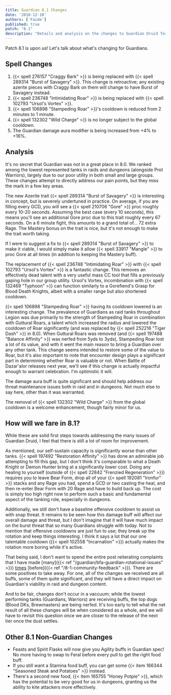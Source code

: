 ```yaml
---
title: Guardian 8.1 Changes
date: '2018-12-10'
authors: ['Faide']
published: true
patch: "8.1"
description: "Details and analysis on the changes to Guardian Druid for the upcoming 8.1 patch."
---
```


Patch 8.1 is upon us! Let's talk about what's changing for Guardians.

## Spell Changes

1. {{< spell 276157 "Craggy Bark" >}} is being replaced with {{< spell 289314 "Burst of Savagery" >}}. This change is retroactive; any existing azerite pieces with Craggy Bark on them will change to have Burst of Savagery instead.
2. {{< spell 236748 "Intimidating Roar" >}} is being replaced with {{< spell 102793 "Ursol's Vortex" >}}. 
3. {{< spell 106898 "Stampeding Roar" >}}'s cooldown is reduced from 2 minutes to 1 minute.
4. {{< spell 132302 "Wild Charge" >}} is no longer subject to the global cooldown.
5. The Guardian damage aura modifier is being increased from +4% to +16%.

## Analysis

It's no secret that Guardian was not in a great place in 8.0. We ranked among the lowest represented tanks in raids and dungeons (alongside Prot Warriors), largely due to our poor utility in both small and large groups. These changes attempt to directly address our pain points, but they miss the mark in a few key areas.

The new Azerite trait {{< spell 289314 "Burst of Savagery" >}} is interesting in concept, but is severely undertuned in practice. On average, if you are filling every GCD, you will see a {{< spell 210706 "Gore" >}} proc roughly every 10-20 seconds. Assuming the best case (every 10 seconds), this means you'll see an additional Gore proc due to this trait roughly every 67 seconds. On a 6 minute fight, this amounts to a grand total of... 72 extra Rage. The Mastery bonus on the trait is nice, but it's not enough to make the trait worth taking.

If I were to suggest a fix to {{< spell 289314 "Burst of Savagery" >}} to make it viable, I would simply make it allow {{< spell 33917 "Mangle" >}} to proc Gore at all times (in addition to keeping the Mastery buff).

The replacement of {{< spell 236748 "Intimidating Roar" >}} with {{< spell 102793 "Ursol's Vortex" >}} is a fantastic change. This removes an effectively dead talent with a very useful mass CC tool that fills a previously gaping hole in our group utility. Ursol's Vortex, incombination with {{< spell 132469 "Typhoon" >}} can function similarly to a Gorefiend's Grasp for Blood Death Knights, albeit with a smaller range but also shortened cooldown. 

{{< spell 106898 "Stampeding Roar" >}} having its cooldown lowered is an interesting change. The prevalence of Guardians as raid tanks throughout Legion was due primarily to the strength of Stampeding Roar in combination with Guttural Roars, a talent which increased the radius and lowered the cooldown of Roar significantly (and was replaced by {{< spell 252216 "Tiger Dash" >}} in 8.0). When Guttural Roars was removed (and {{< spell 197488 "Balance Affinity" >}} was nerfed from 5yds to 3yds), Stampeding Roar lost a lot of its value, and with it went the main reason to bring a Guardian over any other tank. This change seems intended to restore some of the value to Roar, but it's also important to note that encounter design plays a significant part in determining whether Roar is valuable or not. When Battle of Dazar'alor releases next year, we'll see if this change is actually impactful enough to warrant celebration. I'm optimistic it will.

The damage aura buff is quite significant and should help address our threat maintenance issues both in raid and in dungeons. Not much else to say here, other than it was warranted.

The removal of {{< spell 132302 "Wild Charge" >}} from the global cooldown is a welcome enhancement, though fairly minor for us.

## How will we fare in 8.1?

While these are solid first steps towards addressing the many issues of Guardian Druid, I feel that there is still a lot of room for improvement. 

As mentioned, our self-sustain capacity is significantly worse than other tanks. {{< spell 197492 "Restoration Affinity" >}} has done an admirable job attempting to fill this gap, but I don't think it's comparable to what a Death Knight or Demon Hunter bring at a significantly lower cost. Doing any healing to yourself (outside of {{< spell 22842 "Frenzied Regeneration" >}}) requires you to leave Bear Form, drop all of your {{< spell 192081 "Ironfur" >}} stacks and any Rage you had, spend a GCD or two casting the heal, and then re-enter Bear Form with 20 Rage and have to build back up. The cost is simply too high right now to perform such a basic and fundamental aspect of the tanking role, especially in dungeons.

Additionally, we still don't have a baseline offensive cooldown to assist us with snap threat. It remains to be seen how this damage buff will affect our overall damage and threat, but I don't imagine that it will have much impact on the burst threat that so many Guardians struggle with today. Not to mention that offensive cooldowns are just fun to use; they break up the rotation and keep things interesting. I think it says a lot that our one talentable cooldown ({{< spell 102558 "Incarnation" >}}) actually makes the rotation more boring while it's active.

That being said, I don't want to spend the entire post reiterating complaints that I have made [many]({{< ref "/guardian/bfa-guardian-rotational-issues" >}}) [times](https://www.wowhead.com/news=286248/guardian-druid-review-battle-for-azeroth-community-opinions) [before]({{< ref "/8-1-community-feedback" >}}). There are some positives to take away. For one, all of the changes we received are all buffs, some of them quite significant, and they will have a direct impact on Guardian's viability in raid and dungeon content. 

And to be fair, changes don't occur in a vaccuum; while the lowest performing tanks (Guardians, Warriors) are receiving buffs, the top dogs (Blood DKs, Brewmasters) are being nerfed. It's too early to tell what the net result of all these changes will be when considered as a whole, and we will have to revisit this question once we are closer to the release of the next tier once the dust settles.

## Other 8.1 Non-Guardian Changes

- Feasts and Spirit Flasks will now give you Agility buffs in Guardian spec! No more having to swap to Feral before every pull to get the right food buff. 
- If you still want a Stamina food buff, you can get some {{< item 166344 "Seasoned Steak and Potatoes" >}} instead.
- There's a second new food, {{< item 165755 "Honey Potpie" >}}, which has the potential to be very good for us in dungeons, granting us the ability to kite attackers more effectively.
